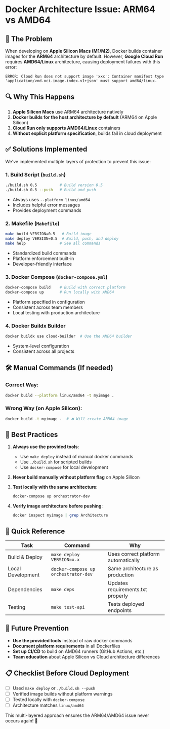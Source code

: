 # Docker Architecture Issue: ARM64 vs AMD64

## 🚨 **The Problem**

When developing on **Apple Silicon Macs (M1/M2)**, Docker builds container images for the **ARM64** architecture by default. However, **Google Cloud Run** requires **AMD64/Linux** architecture, causing deployment failures with this error:

```
ERROR: Cloud Run does not support image 'xxx': Container manifest type 'application/vnd.oci.image.index.v1+json' must support amd64/linux.
```

## 🔍 **Why This Happens**

1. **Apple Silicon Macs** use ARM64 architecture natively
2. **Docker builds for the host architecture by default** (ARM64 on Apple Silicon)
3. **Cloud Run only supports AMD64/Linux** containers
4. **Without explicit platform specification**, builds fail in cloud deployment

## ✅ **Solutions Implemented**

We've implemented multiple layers of protection to prevent this issue:

### 1. **Build Script** (`build.sh`)
```bash
./build.sh 0.5          # Build version 0.5
./build.sh 0.5 --push   # Build and push
```
- Always uses `--platform linux/amd64`
- Includes helpful error messages
- Provides deployment commands

### 2. **Makefile** (`Makefile`)
```bash
make build VERSION=0.5   # Build image
make deploy VERSION=0.5  # Build, push, and deploy
make help               # See all commands
```
- Standardized build commands
- Platform enforcement built-in
- Developer-friendly interface

### 3. **Docker Compose** (`docker-compose.yml`)
```bash
docker-compose build    # Build with correct platform
docker-compose up       # Run locally with AMD64
```
- Platform specified in configuration
- Consistent across team members
- Local testing with production architecture

### 4. **Docker Buildx Builder**
```bash
docker buildx use cloud-builder  # Use the AMD64 builder
```
- System-level configuration
- Consistent across all projects

## 🛠️ **Manual Commands** (If needed)

### Correct Way:
```bash
docker build --platform linux/amd64 -t myimage .
```

### Wrong Way (on Apple Silicon):
```bash
docker build -t myimage .  # ❌ Will create ARM64 image
```

## 🔧 **Best Practices**

1. **Always use the provided tools**:
   - Use `make deploy` instead of manual docker commands
   - Use `./build.sh` for scripted builds
   - Use `docker-compose` for local development

2. **Never build manually without platform flag** on Apple Silicon

3. **Test locally with the same architecture**:
   ```bash
   docker-compose up orchestrator-dev
   ```

4. **Verify image architecture before pushing**:
   ```bash
   docker inspect myimage | grep Architecture
   ```

## 🚀 **Quick Reference**

| Task | Command | Why |
|------|---------|-----|
| Build & Deploy | `make deploy VERSION=x.x` | Uses correct platform automatically |
| Local Development | `docker-compose up orchestrator-dev` | Same architecture as production |
| Dependencies | `make deps` | Updates requirements.txt properly |
| Testing | `make test-api` | Tests deployed endpoints |

## 🎯 **Future Prevention**

- **Use the provided tools** instead of raw docker commands
- **Document platform requirements** in all Dockerfiles
- **Set up CI/CD** to build on AMD64 runners (GitHub Actions, etc.)
- **Team education** about Apple Silicon vs Cloud architecture differences

## 📋 **Checklist Before Cloud Deployment**

- [ ] Used `make deploy` or `./build.sh --push`
- [ ] Verified image builds without platform warnings
- [ ] Tested locally with `docker-compose`
- [ ] Architecture matches `linux/amd64`

This multi-layered approach ensures the ARM64/AMD64 issue never occurs again! 🎉 